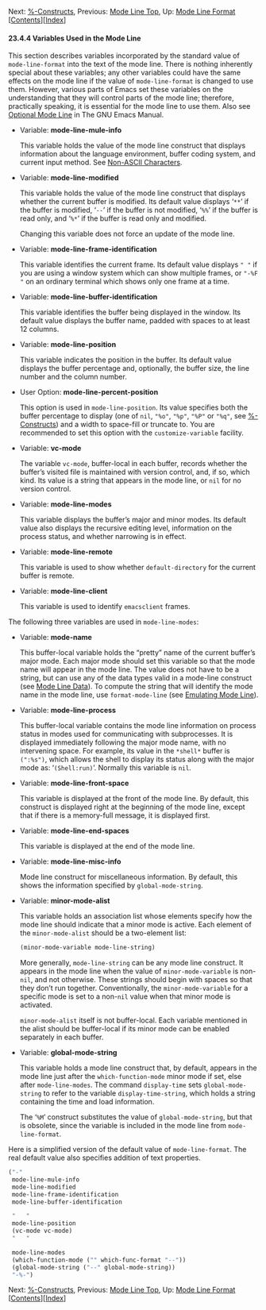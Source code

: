 

Next: [%-Constructs](_0025_002dConstructs.html), Previous: [Mode Line Top](Mode-Line-Top.html), Up: [Mode Line Format](Mode-Line-Format.html)   \[[Contents](index.html#SEC_Contents "Table of contents")]\[[Index](Index.html "Index")]

#### 23.4.4 Variables Used in the Mode Line

This section describes variables incorporated by the standard value of `mode-line-format` into the text of the mode line. There is nothing inherently special about these variables; any other variables could have the same effects on the mode line if the value of `mode-line-format` is changed to use them. However, various parts of Emacs set these variables on the understanding that they will control parts of the mode line; therefore, practically speaking, it is essential for the mode line to use them. Also see [Optional Mode Line](https://www.gnu.org/software/emacs/manual/html_node/emacs/Optional-Mode-Line.html#Optional-Mode-Line) in The GNU Emacs Manual.

*   Variable: **mode-line-mule-info**

    This variable holds the value of the mode line construct that displays information about the language environment, buffer coding system, and current input method. See [Non-ASCII Characters](Non_002dASCII-Characters.html).

<!---->

*   Variable: **mode-line-modified**

    This variable holds the value of the mode line construct that displays whether the current buffer is modified. Its default value displays ‘`**`’ if the buffer is modified, ‘`--`’ if the buffer is not modified, ‘`%%`’ if the buffer is read only, and ‘`%*`’ if the buffer is read only and modified.

    Changing this variable does not force an update of the mode line.

<!---->

*   Variable: **mode-line-frame-identification**

    This variable identifies the current frame. Its default value displays `" "` if you are using a window system which can show multiple frames, or `"-%F "` on an ordinary terminal which shows only one frame at a time.

<!---->

*   Variable: **mode-line-buffer-identification**

    This variable identifies the buffer being displayed in the window. Its default value displays the buffer name, padded with spaces to at least 12 columns.

<!---->

*   Variable: **mode-line-position**

    This variable indicates the position in the buffer. Its default value displays the buffer percentage and, optionally, the buffer size, the line number and the column number.

<!---->

*   User Option: **mode-line-percent-position**

    This option is used in `mode-line-position`. Its value specifies both the buffer percentage to display (one of `nil`, `"%o"`, `"%p"`, `"%P"` or `"%q"`, see [%-Constructs](_0025_002dConstructs.html)) and a width to space-fill or truncate to. You are recommended to set this option with the `customize-variable` facility.

<!---->

*   Variable: **vc-mode**

    The variable `vc-mode`, buffer-local in each buffer, records whether the buffer’s visited file is maintained with version control, and, if so, which kind. Its value is a string that appears in the mode line, or `nil` for no version control.

<!---->

*   Variable: **mode-line-modes**

    This variable displays the buffer’s major and minor modes. Its default value also displays the recursive editing level, information on the process status, and whether narrowing is in effect.

<!---->

*   Variable: **mode-line-remote**

    This variable is used to show whether `default-directory` for the current buffer is remote.

<!---->

*   Variable: **mode-line-client**

    This variable is used to identify `emacsclient` frames.

The following three variables are used in `mode-line-modes`:

*   Variable: **mode-name**

    This buffer-local variable holds the “pretty” name of the current buffer’s major mode. Each major mode should set this variable so that the mode name will appear in the mode line. The value does not have to be a string, but can use any of the data types valid in a mode-line construct (see [Mode Line Data](Mode-Line-Data.html)). To compute the string that will identify the mode name in the mode line, use `format-mode-line` (see [Emulating Mode Line](Emulating-Mode-Line.html)).

<!---->

*   Variable: **mode-line-process**

    This buffer-local variable contains the mode line information on process status in modes used for communicating with subprocesses. It is displayed immediately following the major mode name, with no intervening space. For example, its value in the `*shell*` buffer is `(":%s")`, which allows the shell to display its status along with the major mode as: ‘`(Shell:run)`’. Normally this variable is `nil`.

<!---->

*   Variable: **mode-line-front-space**

    This variable is displayed at the front of the mode line. By default, this construct is displayed right at the beginning of the mode line, except that if there is a memory-full message, it is displayed first.

<!---->

*   Variable: **mode-line-end-spaces**

    This variable is displayed at the end of the mode line.

<!---->

*   Variable: **mode-line-misc-info**

    Mode line construct for miscellaneous information. By default, this shows the information specified by `global-mode-string`.

<!---->

*   Variable: **minor-mode-alist**

    This variable holds an association list whose elements specify how the mode line should indicate that a minor mode is active. Each element of the `minor-mode-alist` should be a two-element list:

    ```lisp
    (minor-mode-variable mode-line-string)
    ```

    More generally, `mode-line-string` can be any mode line construct. It appears in the mode line when the value of `minor-mode-variable` is non-`nil`, and not otherwise. These strings should begin with spaces so that they don’t run together. Conventionally, the `minor-mode-variable` for a specific mode is set to a non-`nil` value when that minor mode is activated.

    `minor-mode-alist` itself is not buffer-local. Each variable mentioned in the alist should be buffer-local if its minor mode can be enabled separately in each buffer.

<!---->

*   Variable: **global-mode-string**

    This variable holds a mode line construct that, by default, appears in the mode line just after the `which-function-mode` minor mode if set, else after `mode-line-modes`. The command `display-time` sets `global-mode-string` to refer to the variable `display-time-string`, which holds a string containing the time and load information.

    The ‘`%M`’ construct substitutes the value of `global-mode-string`, but that is obsolete, since the variable is included in the mode line from `mode-line-format`.

Here is a simplified version of the default value of `mode-line-format`. The real default value also specifies addition of text properties.

```lisp
("-"
 mode-line-mule-info
 mode-line-modified
 mode-line-frame-identification
 mode-line-buffer-identification
```

```lisp
 "   "
 mode-line-position
 (vc-mode vc-mode)
 "   "
```

```lisp
 mode-line-modes
 (which-function-mode ("" which-func-format "--"))
 (global-mode-string ("--" global-mode-string))
 "-%-")
```

Next: [%-Constructs](_0025_002dConstructs.html), Previous: [Mode Line Top](Mode-Line-Top.html), Up: [Mode Line Format](Mode-Line-Format.html)   \[[Contents](index.html#SEC_Contents "Table of contents")]\[[Index](Index.html "Index")]

